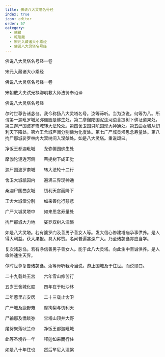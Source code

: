 ```yaml
---
title: 佛说八大灵塔名号经
index: true
icon: editor
order: 57
category:
  - 佛藏
  - 乾隆藏
  - 宋元入藏诸大小乘经
  - 佛说八大灵塔名号经
---
```


佛说八大灵塔名号经一卷  

宋元入藏诸大小乘经  

佛说八大灵塔名号经一卷  

宋朝散大夫试光禄卿明教大师法贤奉诏译  

佛说八大灵塔名号经  

尔时世尊告诸苾刍。我今称扬八大灵塔名号。汝等谛听。当为汝说。何等为八。所谓第一迦毗罗城龙弥儞园是佛生处。第二摩伽陀国泥连河边菩提树下佛证道果处。第三迦尸国波罗柰城转大法轮处。第四舍卫国只陀园现大神通处。第五曲女城从忉利天下降处。第六王舍城声闻分别佛为化度处。第七广严城灵塔思念寿量处。第八拘尸那城娑罗林内大双树间入涅槃处。如是八大灵塔。重说颂曰。  

净饭王都迦毗城　　龙弥儞园佛生处  

摩伽陀泥连河侧　　菩提树下成正觉  

迦尸国波罗柰城　　转大法轮十二行  

舍卫大城祇园内　　遍满三界现神通  

桑迦尸国曲女城　　忉利天宫而降下  

王舍大城僧分别　　如来善化行慈悲  

广严大城灵塔中　　如来思念寿量处  

拘尸那城大力地　　娑罗双树入涅槃  

如是八大灵塔。若有婆罗门及善男子善女人等。发大信心修建塔庙承事供养。是人得大利益。获大果报。具大称赞。名闻普遍甚深广大。乃至诸苾刍亦应当学。  

复次诸苾刍。若有净信善男子善女人。能于此八大灵塔。向此生中至诚供养。是人命终速生天界。  

尔时世尊复告诸苾刍。汝等谛听我今当说。游止国城及于住世。而说颂曰。  

二十九载处王宫　　六年雪山修苦行  

五岁王舍城化度　　四年在于毗沙林  

二年惹里岩安居　　二十三载止舍卫  

广严城及鹿野苑　　摩拘梨与忉利天  

尸输那及憍睒弥　　宝塔山顶并大野  

尾努聚落吠兰帝　　净饭王都迦毗城  

此等圣境各一年　　释迦如来而行住  

如是八十年住也　　然后牟尼入涅槃  
